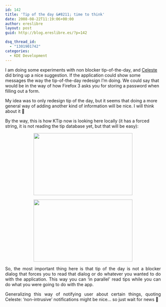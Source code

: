 ```yaml
---
id: 142
title: 'Tip of the day &#8211; time to think'
date: 2008-08-22T11:19:06+00:00
author: ereslibre
layout: post
guid: http://blog.ereslibre.es/?p=142

dsq_thread_id:
  - "1301901742"
categories:
  - KDE Development
---
```

I am doing some experiments with non blocker tip-of-the-day, and <a href="http://weblog.obso1337.org/" target="_blank">Celeste</a> did bring up a nice suggestion. If the application could show some messages the way the tip-of-the-day redesign I&#8217;m doing. We could say that would be in the way of how Firefox 3 asks you for storing a password when filling out a form.

My idea was to only redesign tip of the day, but it seems that doing a more general way of adding another kind of information will be nice. I will think about it 🙂

By the way, this is how KTip now is looking here locally (it has a forced string, it is not reading the tip database yet, but that will be easy):

<p style="text-align: center;">
  <a href="http://media.ereslibre.es/2008/08/ktipreworktop.png" target="_blank"><img class="aligncenter" src="http://media.ereslibre.es/2008/08/ktipreworktop.png" alt="" width="320" height="200" /></a>
</p>

<p style="text-align: center;">
  <a href="http://media.ereslibre.es/2008/08/ktipreworktop2.png" target="_blank"><img class="aligncenter" src="http://media.ereslibre.es/2008/08/ktipreworktop2.png" alt="" width="320" height="200" /></a>
</p>

<p style="text-align: justify;">
  So, the most important thing here is that tip of the day is not a blocker dialog that forces you to read that dialog or do whatever you wanted to do with the application. This way you can &#8216;in parallel&#8217; read tips while you can do what you were going to do with the app.
</p>

<p style="text-align: justify;">
  Generalizing this way of notifying user about certain things, quoting Celeste: &#8216;non-intrusive&#8217; notifications might be nice&#8230; so just wait for news 🙂
</p>